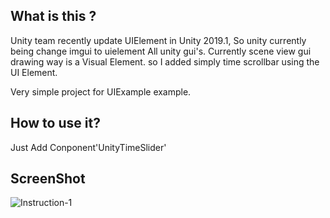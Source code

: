 ## What is this ?

 Unity team recently update UIElement in Unity 2019.1, So unity currently being change imgui to uielement All unity gui's.
 Currently scene view gui drawing way is a Visual Element. so I added simply time scrollbar using the UI Element.
 
 Very simple project for UIExample example.
 

## How to use it?

 Just Add Conponent'UnityTimeSlider' 
 
## ScreenShot
![Instruction-1](https://github.com/shlifedev/UnityTimeSlider/blob/master/sample.gif)
